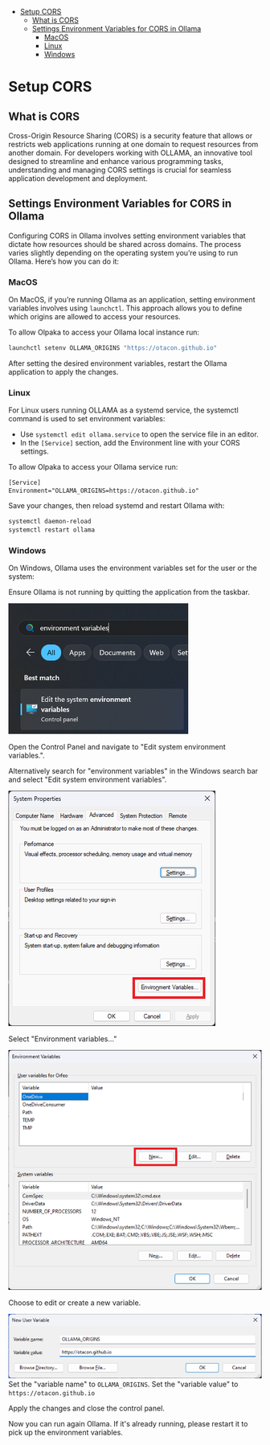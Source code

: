 <!-- TOC -->
* [Setup CORS](#setup-cors)
  * [What is CORS](#what-is-cors)
  * [Settings Environment Variables for CORS in Ollama](#settings-environment-variables-for-cors-in-ollama)
    * [MacOS](#macos)
    * [Linux](#linux)
    * [Windows](#windows)
<!-- TOC -->

# Setup CORS

## What is CORS
Cross-Origin Resource Sharing (CORS) is a security feature that allows or restricts web applications 
running at one domain to request resources from another domain. For developers working with OLLAMA, 
an innovative tool designed to streamline and enhance various programming tasks, understanding and 
managing CORS settings is crucial for seamless application development and deployment.

## Settings Environment Variables for CORS in Ollama
Configuring CORS in Ollama involves setting environment variables that dictate how resources should 
be shared across domains. The process varies slightly depending on the operating system you’re using 
to run Ollama. Here’s how you can do it:

### MacOS
On MacOS, if you’re running Ollama as an application, setting environment variables involves using 
`launchctl`. This approach allows you to define which origins are allowed to access your resources. 

To allow Olpaka to access your Ollama local instance run:
```bash
launchctl setenv OLLAMA_ORIGINS "https://otacon.github.io"
```

After setting the desired environment variables, restart the Ollama application to apply the 
changes.

### Linux

For Linux users running OLLAMA as a systemd service, the systemctl command is used to set environment variables:
- Use `systemctl edit ollama.service` to open the service file in an editor.
- In the `[Service]` section, add the Environment line with your CORS settings. 

To allow Olpaka to access your Ollama service run:
```
[Service]
Environment="OLLAMA_ORIGINS=https://otacon.github.io"
```

Save your changes, then reload systemd and restart Ollama with:

```bash
systemctl daemon-reload
systemctl restart ollama
```

### Windows
On Windows, Ollama uses the environment variables set for the user or the system:

Ensure Ollama is not running by quitting the application from the taskbar.

![Control Panel](images/windows_tutorial_1.png)

Open the Control Panel and navigate to "Edit system environment variables.".

Alternatively search for "environment variables" in the Windows search bar and select
"Edit system environment variables".

![Environment Variables](images/windows_tutorial_2.png)

Select "Environment variables..."

![Environment Variables](images/windows_tutorial_3.png)

Choose to edit or create a new variable.

![Environment Variables](images/windows_tutorial_4.png)
Set the "variable name" to `OLLAMA_ORIGINS`.
Set the "variable value" to `https://otacon.github.io`

Apply the changes and close the control panel. 

Now you can run again Ollama. If it's already running, please restart it to pick up the environment
variables.
